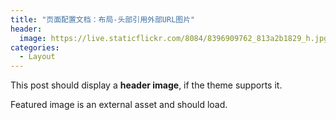 ```yaml
---
title: "页面配置文档：布局-头部引用外部URL图片"
header:
  image: https://live.staticflickr.com/8084/8396909762_813a2b1829_h.jpg
categories:
  - Layout
---
```


This post should display a **header image**, if the theme supports it.

Featured image is an external asset and should load.